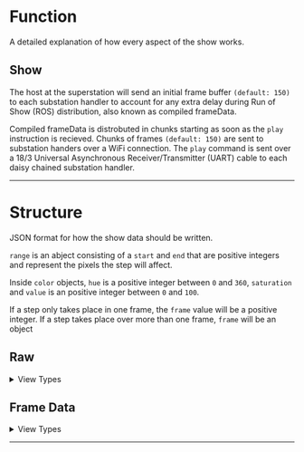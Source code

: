 # Function

A detailed explanation of how every aspect of the show works.

## Show
The host at the superstation will send an initial frame buffer `(default: 150)` to each substation handler to account for any extra delay during Run of Show (ROS) distribution, also known as compiled frameData.

Compiled frameData is distrobuted in chunks starting as soon as the `play` instruction is recieved. Chunks of frames `(default: 150)` are sent to substation handers over a WiFi connection. The `play` command is sent over a 18/3 Universal Asynchronous Receiver/Transmitter (UART) cable to each daisy chained substation handler.

<hr/>

# Structure

JSON format for how the show data should be written.

`range` is an abject consisting  of a `start` and `end` that are positive integers and represent the pixels the step will affect.

Inside `color` objects, `hue` is a positive integer between `0` and `360`, `saturation` and `value` is an positive integer between `0` and `100`.

If a step only takes place in one frame, the `frame` value will be a positive integer. If a step takes place over more than one frame, `frame` will be an object

## Raw

<details><summary>View Types</summary>

**Set**
```
{
    "details": { "name": "", "color": "" },
    "type": "set",
    "range": {"start": 0, "end": 0},
    "color":  {"hue": 0, "saturation": 0, "value": 0},
    "frame": 0
}
```

**Transform**
```
{
    "details": { "name": "", "color": "" },
    "type": "transform",
    "range": {"start": 0, "end": 0},
    "color": {
        "start": {"hue": 0, "saturation": 0, "value": 0},
        "end": {"hue": 0, "saturation": 0, "value": 0}
    }
    "frame": {"start": 0, "end": 0}
}
```

**Segment**
`length` takes a positive integer value. If `length` is not present or set to `0`, the pixels will be divided into the number of items in the `color` array.
```
{
    "details": { "name": "", "color": "" },
    "type": "segment",
    "range": {"start": 0, "end": 0},
    "length": 0,
    "color": [
        {"hue": 0, "saturation": 0, "value": 0},
        {"hue": 0, "saturation": 0, "value": 0},
        ...
    ],
    "frame": 0
}
```

**Trail**
`life` takes a number of frames represented as a positive integer value. If `life` is not present or set to `0`, the life will be assumed to be `infinite` and pixels will not revert to black. `decay` is a positive integer between `0` and `100` that represents the fraction of the `life` in which the pixels will start to decay. If `decay` is set to `100`, the color will start to fade immediately; if set to `0` the pixels will not fade and disapear after their lifespan.
```
{
    "details": { "name": "", "color": "" },
    "type": "trail",
    "range": {"start": 0, "end": 0},
    "life": 0,
    "decay": 0,
    "color": {"hue": 0, "saturation": 0, "value": 0},
    "frame": {"start": 0, "end": 0}
}
```
</details>

## Frame Data
<details><summary>View Types</summary>

**Range**
```
[
    "range",
    [0, 0] // Pixel [start, end]
    [0, 0, 0] // Color [hue, saturation, value]
]
```

**List** *(Currently Unused)*
```
[
    "list",
    [0, 0, ...] // Pixel list
    [0, 0, 0] // Color [hue, saturation, value]
]
```
</details>

<hr/>